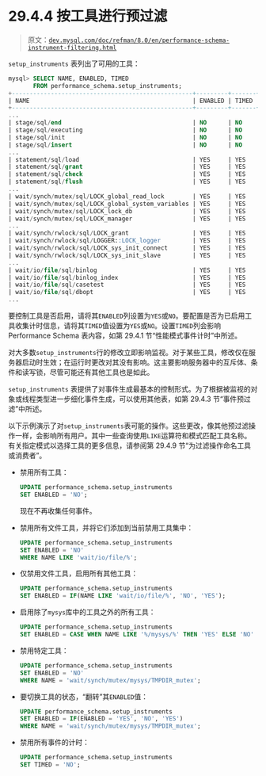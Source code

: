 # 29.4.4 按工具进行预过滤

> 原文：[`dev.mysql.com/doc/refman/8.0/en/performance-schema-instrument-filtering.html`](https://dev.mysql.com/doc/refman/8.0/en/performance-schema-instrument-filtering.html)

`setup_instruments` 表列出了可用的工具：

```sql
mysql> SELECT NAME, ENABLED, TIMED
       FROM performance_schema.setup_instruments;
+---------------------------------------------------+---------+-------+
| NAME                                              | ENABLED | TIMED |
+---------------------------------------------------+---------+-------+
...
| stage/sql/end                                     | NO      | NO    |
| stage/sql/executing                               | NO      | NO    |
| stage/sql/init                                    | NO      | NO    |
| stage/sql/insert                                  | NO      | NO    |
...
| statement/sql/load                                | YES     | YES   |
| statement/sql/grant                               | YES     | YES   |
| statement/sql/check                               | YES     | YES   |
| statement/sql/flush                               | YES     | YES   |
...
| wait/synch/mutex/sql/LOCK_global_read_lock        | YES     | YES   |
| wait/synch/mutex/sql/LOCK_global_system_variables | YES     | YES   |
| wait/synch/mutex/sql/LOCK_lock_db                 | YES     | YES   |
| wait/synch/mutex/sql/LOCK_manager                 | YES     | YES   |
...
| wait/synch/rwlock/sql/LOCK_grant                  | YES     | YES   |
| wait/synch/rwlock/sql/LOGGER::LOCK_logger         | YES     | YES   |
| wait/synch/rwlock/sql/LOCK_sys_init_connect       | YES     | YES   |
| wait/synch/rwlock/sql/LOCK_sys_init_slave         | YES     | YES   |
...
| wait/io/file/sql/binlog                           | YES     | YES   |
| wait/io/file/sql/binlog_index                     | YES     | YES   |
| wait/io/file/sql/casetest                         | YES     | YES   |
| wait/io/file/sql/dbopt                            | YES     | YES   |
...
```

要控制工具是否启用，请将其`ENABLED`列设置为`YES`或`NO`。要配置是否为已启用工具收集计时信息，请将其`TIMED`值设置为`YES`或`NO`。设置`TIMED`列会影响 Performance Schema 表内容，如第 29.4.1 节“性能模式事件计时”中所述。

对大多数`setup_instruments`行的修改立即影响监视。对于某些工具，修改仅在服务器启动时生效；在运行时更改对其没有影响。这主要影响服务器中的互斥体、条件和读写锁，尽管可能还有其他工具也是如此。

`setup_instruments` 表提供了对事件生成最基本的控制形式。为了根据被监视的对象或线程类型进一步细化事件生成，可以使用其他表，如第 29.4.3 节“事件预过滤”中所述。

以下示例演示了对`setup_instruments`表可能的操作。这些更改，像其他预过滤操作一样，会影响所有用户。其中一些查询使用`LIKE`运算符和模式匹配工具名称。有关指定模式以选择工具的更多信息，请参阅第 29.4.9 节“为过滤操作命名工具或消费者”。

+   禁用所有工具：

    ```sql
    UPDATE performance_schema.setup_instruments
    SET ENABLED = 'NO';
    ```

    现在不再收集任何事件。

+   禁用所有文件工具，并将它们添加到当前禁用工具集中：

    ```sql
    UPDATE performance_schema.setup_instruments
    SET ENABLED = 'NO'
    WHERE NAME LIKE 'wait/io/file/%';
    ```

+   仅禁用文件工具，启用所有其他工具：

    ```sql
    UPDATE performance_schema.setup_instruments
    SET ENABLED = IF(NAME LIKE 'wait/io/file/%', 'NO', 'YES');
    ```

+   启用除了`mysys`库中的工具之外的所有工具：

    ```sql
    UPDATE performance_schema.setup_instruments
    SET ENABLED = CASE WHEN NAME LIKE '%/mysys/%' THEN 'YES' ELSE 'NO' END;
    ```

+   禁用特定工具：

    ```sql
    UPDATE performance_schema.setup_instruments
    SET ENABLED = 'NO'
    WHERE NAME = 'wait/synch/mutex/mysys/TMPDIR_mutex';
    ```

+   要切换工具的状态，“翻转”其`ENABLED`值：

    ```sql
    UPDATE performance_schema.setup_instruments
    SET ENABLED = IF(ENABLED = 'YES', 'NO', 'YES')
    WHERE NAME = 'wait/synch/mutex/mysys/TMPDIR_mutex';
    ```

+   禁用所有事件的计时：

    ```sql
    UPDATE performance_schema.setup_instruments
    SET TIMED = 'NO';
    ```
